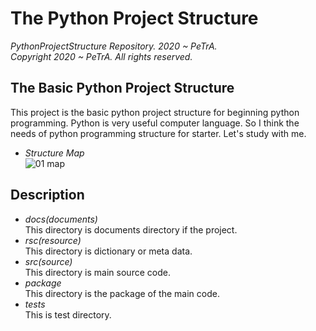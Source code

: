 The Python Project Structure
===================================================================================================================
_PythonProjectStructure Repository. 2020 ~ PeTrA._      
_Copyright 2020 ~ PeTrA. All rights reserved._   
## The Basic Python Project Structure   
This project is the basic python project structure for beginning python programming. Python is very useful computer language. So I think the needs of python programming structure for starter. Let's study with me.   
* _Structure Map_   
![01  map](https://user-images.githubusercontent.com/33143731/111482413-3978ad00-8777-11eb-851a-6f3979100cf6.png)   
## Description   
* _docs(documents)_   
This directory is documents directory if the project.   
* _rsc(resource)_   
This directory is dictionary or meta data.   
* _src(source)_   
This directory is main source code.   
* _package_   
This directory is the package of the main code.   
* _tests_   
This is test directory.   



